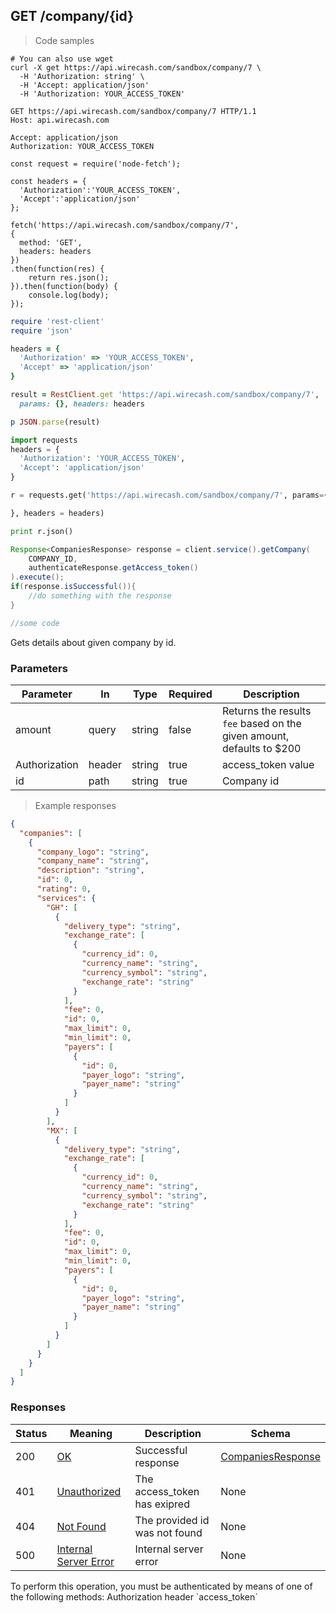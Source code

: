 ## GET /company/{id}

> Code samples

```shell
# You can also use wget
curl -X get https://api.wirecash.com/sandbox/company/7 \
  -H 'Authorization: string' \
  -H 'Accept: application/json'
  -H 'Authorization: YOUR_ACCESS_TOKEN'
```

```http
GET https://api.wirecash.com/sandbox/company/7 HTTP/1.1
Host: api.wirecash.com

Accept: application/json
Authorization: YOUR_ACCESS_TOKEN

```

```javascript--nodejs
const request = require('node-fetch');

const headers = {
  'Authorization':'YOUR_ACCESS_TOKEN',
  'Accept':'application/json'
};

fetch('https://api.wirecash.com/sandbox/company/7',
{
  method: 'GET',
  headers: headers
})
.then(function(res) {
    return res.json();
}).then(function(body) {
    console.log(body);
});
```

```ruby
require 'rest-client'
require 'json'

headers = {
  'Authorization' => 'YOUR_ACCESS_TOKEN',
  'Accept' => 'application/json'
}

result = RestClient.get 'https://api.wirecash.com/sandbox/company/7',
  params: {}, headers: headers

p JSON.parse(result)
```

```python
import requests
headers = {
  'Authorization': 'YOUR_ACCESS_TOKEN',
  'Accept': 'application/json'
}

r = requests.get('https://api.wirecash.com/sandbox/company/7', params={

}, headers = headers)

print r.json()
```

```java
Response<CompaniesResponse> response = client.service().getCompany(
    COMPANY_ID,
    authenticateResponse.getAccess_token()
).execute();
if(response.isSuccessful()){
    //do something with the response
}
```

```csharp
//some code

```

Gets details about given company by id.

### Parameters

Parameter|In|Type|Required|Description
---|---|---|---|---|
amount|query|string|false|Returns the results `fee` based on the given amount, defaults to $200
Authorization|header|string|true|access_token value
id|path|string|true|Company id


> Example responses

```json
{
  "companies": [
    {
      "company_logo": "string",
      "company_name": "string",
      "description": "string",
      "id": 0,
      "rating": 0,
      "services": {
        "GH": [
          {
            "delivery_type": "string",
            "exchange_rate": [
              {
                "currency_id": 0,
                "currency_name": "string",
                "currency_symbol": "string",
                "exchange_rate": "string"
              }
            ],
            "fee": 0,
            "id": 0,
            "max_limit": 0,
            "min_limit": 0,
            "payers": [
              {
                "id": 0,
                "payer_logo": "string",
                "payer_name": "string"
              }
            ]
          }
        ],
        "MX": [
          {
            "delivery_type": "string",
            "exchange_rate": [
              {
                "currency_id": 0,
                "currency_name": "string",
                "currency_symbol": "string",
                "exchange_rate": "string"
              }
            ],
            "fee": 0,
            "id": 0,
            "max_limit": 0,
            "min_limit": 0,
            "payers": [
              {
                "id": 0,
                "payer_logo": "string",
                "payer_name": "string"
              }
            ]
          }
        ]
      }
    }
  ]
}
```
### Responses

Status|Meaning|Description|Schema
---|---|---|---|
200|[OK](https://tools.ietf.org/html/rfc7231#section-6.3.1)|Successful response|[CompaniesResponse](#schemacompaniesresponse)
401|[Unauthorized](https://tools.ietf.org/html/rfc7235#section-3.1)|The access_token has exipred|None
404|[Not Found](https://tools.ietf.org/html/rfc7231#section-6.5.4)|The provided id was not found|None
500|[Internal Server Error](https://tools.ietf.org/html/rfc7231#section-6.6.1)|Internal server error|None

<aside class="warning">
To perform this operation, you must be authenticated by means of one of the following methods: Authorization header `access_token`
</aside>
